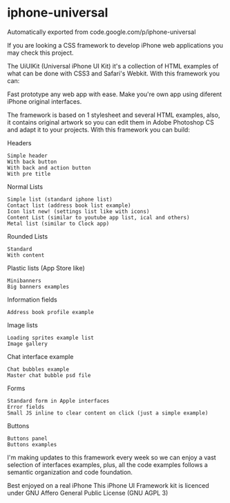 # iphone-universal
Automatically exported from code.google.com/p/iphone-universal

If you are looking a CSS framework to develop iPhone web applications you may check this project.

The UiUIKit (Universal iPhone UI Kit) it's a collection of HTML examples of what can be done with CSS3 and Safari's Webkit. With this framework you can:

Fast prototype any web app with ease. Make you're own app using diferent iPhone original interfaces.

The framework is based on 1 stylesheet and several HTML examples, also, it contains original artwork so you can edit them in Adobe Photoshop CS and adapt it to your projects. With this framework you can build:

Headers

    Simple header
    With back button
    With back and action button
    With pre title 

Normal Lists

    Simple list (standard iphone list)
    Contact list (address book list example)
    Icon list new! (settings list like with icons)
    Content List (similar to youtube app list, ical and others)
    Metal list (similar to Clock app) 

Rounded Lists

    Standard
    With content 

Plastic lists (App Store like)

    Minibanners
    Big banners examples 

Information fields

    Address book profile example 

Image lists

    Loading sprites example list
    Image gallery 

Chat interface example

    Chat bubbles example
    Master chat bubble psd file 

Forms

    Standard form in Apple interfaces
    Error fields
    Small JS inline to clear content on click (just a simple example) 

Buttons

    Buttons panel
    Buttons examples 

I'm making updates to this framework every week so we can enjoy a vast selection of interfaces examples, plus, all the code examples follows a semantic organization and code foundation.

Best enjoyed on a real iPhone This iPhone UI Framework kit is licenced under GNU Affero General Public License (GNU AGPL 3) 

